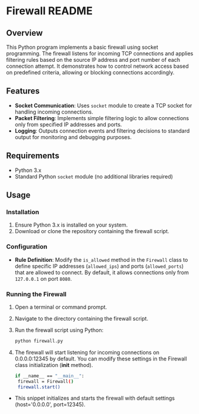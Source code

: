 # Firewall README

## Overview

This Python program implements a basic firewall using socket programming. The firewall listens for incoming TCP connections and applies filtering rules based on the source IP address and port number of each connection attempt. It demonstrates how to control network access based on predefined criteria, allowing or blocking connections accordingly.

## Features

- **Socket Communication**: Uses `socket` module to create a TCP socket for handling incoming connections.
- **Packet Filtering**: Implements simple filtering logic to allow connections only from specified IP addresses and ports.
- **Logging**: Outputs connection events and filtering decisions to standard output for monitoring and debugging purposes.

## Requirements

- Python 3.x
- Standard Python `socket` module (no additional libraries required)

## Usage

### Installation

1. Ensure Python 3.x is installed on your system.
2. Download or clone the repository containing the firewall script.

### Configuration

- **Rule Definition**: Modify the `is_allowed` method in the `Firewall` class to define specific IP addresses (`allowed_ips`) and ports (`allowed_ports`) that are allowed to connect. By default, it allows connections only from `127.0.0.1` on port `8080`.

### Running the Firewall

1. Open a terminal or command prompt.
2. Navigate to the directory containing the firewall script.
3. Run the firewall script using Python:

   ```bash
   python firewall.py

4. The firewall will start listening for incoming connections on 0.0.0.0:12345 by default. You can modify these settings in the Firewall class initialization (__init__ method).
   ```bash
   if __name__ == "__main__":
    firewall = Firewall()
    firewall.start()
- This snippet initializes and starts the firewall with default settings (host='0.0.0.0', port=12345).
